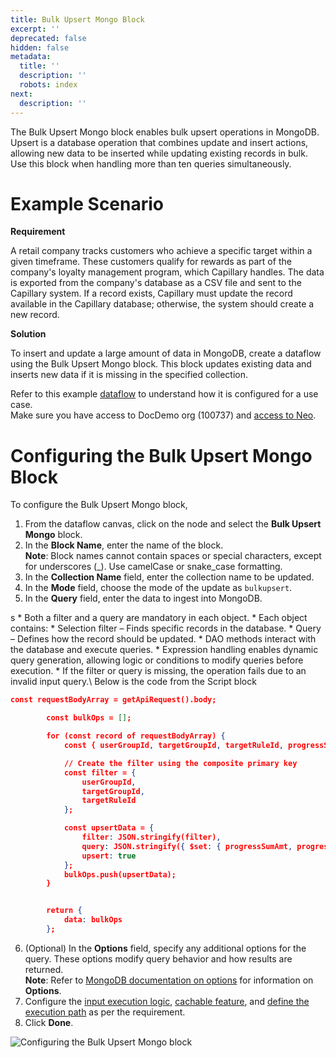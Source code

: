 ```yaml
---
title: Bulk Upsert Mongo Block
excerpt: ''
deprecated: false
hidden: false
metadata:
  title: ''
  description: ''
  robots: index
next:
  description: ''
---
```

The Bulk Upsert Mongo block enables bulk upsert operations in MongoDB. Upsert is a database operation that combines update and insert actions, allowing new data to be inserted while updating existing records in bulk. Use this block when handling more than ten queries simultaneously.

# Example Scenario

**Requirement**

A retail company tracks customers who achieve a specific target within a given timeframe. These customers qualify for rewards as part of the company's loyalty management program, which Capillary handles. The data is exported from the company's database as a CSV file and sent to the Capillary system. If a record exists, Capillary must update the record available in the Capillary database; otherwise, the system should create a new record.

**Solution**

To insert and update a large amount of data in MongoDB, create a dataflow using the Bulk Upsert Mongo block. This block updates existing data and inserts new data if it is missing in the specified collection.

Refer to this example [dataflow](https://eu.intouch.capillarytech.com/extensions/neo/ui/rule/ee1d88a8-6a2f-4392-b320-7097b82de6b6/version/78c97c99-98e4-48e6-b6f4-ed15fa7e5397?ruleType=org) to understand how it is configured for a use case.\
Make sure you have access to DocDemo org (100737) and [access to Neo](https://docs.capillarytech.com/docs/access-management-neo#enabling-neo-extension-access--user-roles).

# Configuring the Bulk Upsert Mongo Block

To configure the Bulk Upsert Mongo block,

1. From the dataflow canvas, click on the node and select the **Bulk Upsert Mongo** block.
2. In the **Block Name**, enter the name of the block.\
   **Note**: Block names cannot contain spaces or special characters, except for underscores (\_). Use camelCase or snake\_case formatting.
3. In the **Collection Name** field, enter the collection name to be updated.
4. In the **Mode** field, choose the mode of the update as `bulkupsert`.
5. In the **Query** field, enter the data to ingest into MongoDB.

<Note title="Note">
s
* Both a filter and a query are mandatory in each object.
* Each object contains:
  * Selection filter – Finds specific records in the database.
  * Query – Defines how the record should be updated.
* DAO methods interact with the database and execute queries.
* Expression handling enables dynamic query generation, allowing logic or conditions to modify queries before execution.
* If the filter or query is missing, the operation fails due to an invalid input query.\
  Below is the code from the Script block

```json Code in the Script block
const requestBodyArray = getApiRequest().body;

        const bulkOps = [];

        for (const record of requestBodyArray) {
            const { userGroupId, targetGroupId, targetRuleId, progressSumAmt, progressAvgAmt } = record;

            // Create the filter using the composite primary key
            const filter = {
                userGroupId,
                targetGroupId,
                targetRuleId
            };

            const upsertData = {
                filter: JSON.stringify(filter),
                query: JSON.stringify({ $set: { progressSumAmt, progressAvgAmt } }),
                upsert: true
            };
            bulkOps.push(upsertData);
        }


        return {
            data: bulkOps
        };
```
</Note>

6. (Optional) In the **Options** field, specify any additional options for the query. These options modify query behavior and how results are returned.\
   **Note**: Refer to [MongoDB documentation on options](https://www.mongodb.com/docs/manual/reference/method/db.collection.update/) for information on **Options**.
7. Configure the [input execution logic](https://docs.capillarytech.com/docs/configuring-conditions), [cachable feature](https://docs.capillarytech.com/docs/configuring-caching), and [define the execution path](https://docs.capillarytech.com/docs/configuring-relations) as per the requirement.
8. Click **Done**.

![Configuring the Bulk Upsert Mongo block](https://files.readme.io/0c39889ef39e83f5086261b9a4cbcf4b66a2c0e4816725b7aa369c0bbccfacf6-21.02.2025_12.22.32_REC_configuring_bulk_mongo.gif)